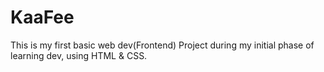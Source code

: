 # KaaFee
This is my first basic web dev(Frontend) Project during my initial phase of learning dev, using HTML &amp; CSS.
